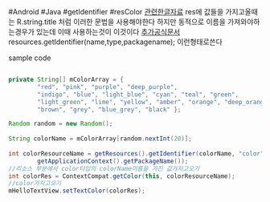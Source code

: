 #Android #Java #getIdentifier #resColor
[관련한글자료](https://holika.tistory.com/entry/%EB%82%B4-%EB%A7%98%EB%8C%80%EB%A1%9C-%EC%A0%95%EB%A6%AC%ED%95%9C-%EC%95%88%EB%93%9C%EB%A1%9C%EC%9D%B4%EB%93%9C-getIdentifer-%EB%B3%80%EC%88%98%EA%B0%92%EC%9D%84-%EC%A1%B0%ED%95%A9%ED%95%B4%EC%84%9C-%EB%A6%AC%EC%86%8C%EC%8A%A4-%EC%95%84%EC%9D%B4%EB%94%94-%EB%B0%9B%EC%95%84%EC%98%A4%EA%B8%B0)
res에 값들을 가지고올때는
R.string.title 처럼 이러한 문법을 사용해야한다
하지만 동적으로 이름을 가져와야하는경우가 있는데 이때 사용하는것이 이것이다
[추가공식문서](https://developer.android.com/codelabs/android-training-support-libraries?index=..%2F..%2Fandroid-training#5)
resources.getIdentifier(name,type,packagename); 이런형태로쓴다

sample code
```Java

private String[] mColorArray = {  
        "red", "pink", "purple", "deep_purple",  
        "indigo", "blue", "light_blue", "cyan", "teal", "green",  
        "light_green", "lime", "yellow", "amber", "orange", "deep_orange",  
        "brown", "grey", "blue_grey", "black" };

Random random = new Random();  
  
String colorName = mColorArray[random.nextInt(20)];  
  
int colorResourceName = getResources().getIdentifier(colorName, "color",  
        getApplicationContext().getPackageName());
//리소스 부분에서 color타입의 colorName이름을 가진 값가지고오기  
int colorRes = ContextCompat.getColor(this, colorResourceName);
//color가지고오기
mHelloTextView.setTextColor(colorRes);

```